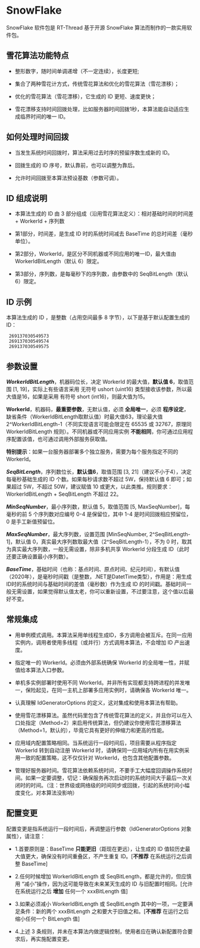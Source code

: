 # SnowFlake

SnowFlake 软件包是 RT-Thread 基于开源 SnowFlake 算法而制作的一款实用软件包。

## 雪花算法功能特点

- 整形数字，随时间单调递增（不一定连续），长度更短;

- 集合了两种雪花计方式，传统雪花算法和优化的雪花算法（雪花漂移）；

- 优化的雪花算法（雪花漂移），它生成的 ID 更短、速度更快；

- 雪花漂移支持时间回拨处理，比如服务器时间回拨1秒，本算法能自动适应生成临界时间的唯一 ID。

## 如何处理时间回拨

- 当发生系统时间回拨时，算法采用过去时序的预留序数生成新的 ID。

- 回拨生成的 ID 序号，默认靠前，也可以调整为靠后。

- 允许时间回拨至本算法预设基数（参数可调）。

## ID 组成说明

 * 本算法生成的 ID 由 3 部分组成（沿用雪花算法定义）：相对基础时间的时间差 + WorkerId + 序列数 

 * 第1部分，时间差，是生成 ID 时的系统时间减去 BaseTime 的总时间差（毫秒单位）。

 * 第2部分，WorkerId，是区分不同机器或不同应用的唯一ID，最大值由 WorkerIdBitLength（默认 6）限定。

 * 第3部分，序列数，是每毫秒下的序列数，由参数中的 SeqBitLength（默认 6）限定。

## ID 示例

本算法生成的 ID ，是整数（占用空间最多 8 字节），以下是基于默认配置生成的 ID： 

```
 269137030549573
 269137030549574
 269137030549575
```

## 参数设置

***WorkerIdBitLength***，机器码位长，决定 WorkerId 的最大值，**默认值 6**，取值范围 [1, 19]，实际上有些语言采用 无符号 ushort (uint16)  类型接收该参数，所以最大值是16，如果是采用 有符号 short (int16)，则最大值为15。

**WorkerId**，机器码，**最重要参数**，无默认值，必须 **全局唯一**，必须 **程序设定**，缺省条件（WorkerIdBitLength取默认值）时最大值63，理论最大值 2^WorkerIdBitLength-1（不同实现语言可能会限定在 65535 或 32767，原理同 WorkerIdBitLength 规则）。不同机器或不同应用实例 **不能相同**，你可通过应用程序配置该值，也可通过调用外部服务获取值。

**特别提示**：如果一台服务器部署多个独立服务，需要为每个服务指定不同的 WorkerId。

***SeqBitLength***，序列数位长，**默认值6**，取值范围 [3, 21]（建议不小于4），决定每毫秒基础生成的 ID 个数。如果每秒请求数不超过 5W，保持默认值 6 即可；如果超过 5W，不超过 50W，建议赋值 10 或更大，以此类推。规则要求：WorkerIdBitLength + SeqBitLength 不超过 22。

***MinSeqNumber***，最小序列数，默认值 5，取值范围 [5, MaxSeqNumber]，每毫秒的前 5 个序列数对应编号 0-4 是保留位，其中 1-4 是时间回拨相应预留位，0 是手工新值预留位。

***MaxSeqNumber***，最大序列数，设置范围 [MinSeqNumber, 2^SeqBitLength-1]，默认值 0，真实最大序列数取最大值（2^SeqBitLength-1），不为 0 时，取其为真实最大序列数，一般无需设置，除非多机共享 WorkerId 分段生成 ID（此时还要正确设置最小序列数）。

***BaseTime***，基础时间（也称：基点时间、原点时间、纪元时间），有默认值（2020年），是毫秒时间戳（是整数，.NET是DatetTime类型），作用是：用生成ID时的系统时间与基础时间的差值（毫秒数）作为生成 ID 的时间戳。基础时间一般无需设置，如果觉得默认值太老，你可以重新设置，不过要注意，这个值以后最好不变。

## 常规集成

- 用单例模式调用。本算法采用单线程生成ID，多方调用会被互斥。在同一应用实例内，调用者使用多线程（或并行）方式调用本算法，不会增加 ID 产出速度。

- 指定唯一的 WorkerId。必须由外部系统确保 WorkerId 的全局唯一性，并赋值给本算法入口参数。

- 单机多实例部署时使用不同 WorkerId。并非所有实现都支持跨进程的并发唯一，保险起见，在同一主机上部署多应用实例时，请确保各 WorkerId 唯一。

- 认真理解 IdGeneratorOptions 的定义，这对集成和使用本算法有帮助。

- 使用雪花漂移算法。虽然代码里包含了传统雪花算法的定义，并且你可以在入口处指定（Method=2）来启用传统算法，但仍建议你使用雪花漂移算法（Method=1，默认的），毕竟它具有更好的伸缩力和更高的性能。

- 应用域内配置策略相同。当系统运行一段时间后，项目需要从程序指定 WorkerId 转到自动注册 WorkerId 时，请确保同一应用域内所有在用实例采用一致的配置策略，这不仅仅针对 WorkerId，也包含其他配置参数。

- 管理好服务器时间。雪花算法依赖系统时间，不要手工大幅度回调操作系统时间。如果一定要调整，切记：确保服务再次启动时的系统时间大于最后一次关闭时的时间。（注：世界级或网络级的时间同步或回拨，引起的系统时间小幅度变化，对本算法没影响）

## 配置变更

配置变更是指系统运行一段时间后，再调整运行参数（IdGeneratorOptions 对象属性），请注意：

- 1.首要原则是：BaseTime **只能更旧**（距现在更远），让生成的 ID 值较历史最大值更大，确保没有时间重叠区，不产生重复 ID。[**不推荐** 在系统运行之后调整 BaseTime]

- 2.任何时候增加 WorkerIdBitLength 或 SeqBitLength，都是允许的，但应慎用 “减小”操作，因为这可能导致在未来某天生成的 ID 与旧配置时相同。[允许在系统运行之后 **增加** 任何一个 xxxBitLength 值]

- 3.如果必须减小 WorkerIdBitLength 或 SeqBitLength 其中的一项，一定要满足条件：新的两个 xxxBitLength 之和要大于旧值之和。[**不推荐** 在运行之后缩小任何一个 BitLength 值]

- 4.上述 3 条规则，并未在本算法内做逻辑控制，使用者应在确认新配置符合要求后，再实施配置变更。
